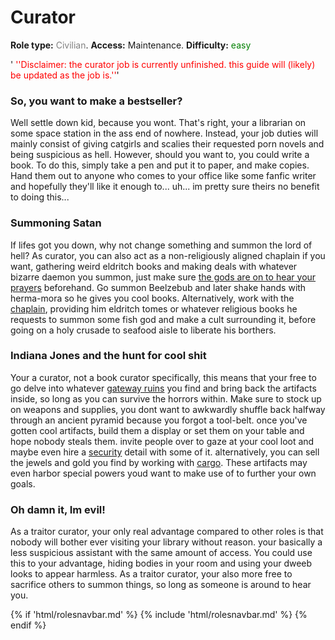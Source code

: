 # Curator
**Role type:** <font color= "#808080">Civilian</font>. **Access:** Maintenance. **Difficulty:** <font color="Green">easy</font>

'<font color="red"> ''Disclaimer: the curator job is currently unfinished. this guide will (likely) be updated as the job is.''</font>'


### So, you want to make a bestseller?

Well settle down kid, because you wont. That's right, your a librarian on some space station in the ass end of nowhere. Instead, your job duties will mainly consist of giving catgirls and scalies their requested porn novels and being suspicious as hell. However, should you want to, you could write a book. To do this, simply take a pen and put it to paper, and make copies. Hand them out to anyone who comes to your office like some fanfic writer and hopefully they'll like it enough to... uh... im pretty sure theirs no benefit to doing this...



### Summoning Satan

If lifes got you down, why not change something and summon the lord of hell? As curator, you can also act as a non-religiously aligned chaplain if you want, gathering weird eldritch books and making deals with whatever bizarre daemon you summon, just make sure [the gods are on to hear your prayers](So-close-to-impossible-that-it-might-as-well-not-even-exist.md) beforehand. Go summon Beelzebub and later shake hands with herma-mora so he gives you cool books. Alternatively, work with the [chaplain](Chaplain.md), providing him eldritch tomes or whatever religious books he requests to summon some fish god and make a cult surrounding it, before going on a holy crusade to seafood aisle to liberate his borthers.



### Indiana Jones and the hunt for cool shit

Your a curator, not a book curator specifically, this means that your free to go delve into whatever [gateway ruins](Gateway-maps.md) you find and bring back the artifacts inside, so long as you can survive the horrors within. Make sure to stock up on weapons and supplies, you dont want to awkwardly shuffle back halfway through an ancient pyramid because you forgot a tool-belt. once you've gotten cool artifacts, build them a display or set them on your table and hope nobody steals them. invite people over to gaze at your cool loot and maybe even hire a [security](Security.md) detail with some of it. alternatively, you can sell the jewels and gold you find by working with [cargo](Cargo-Technician.md). These artifacts may even harbor special powers youd want to make use of to further your own goals.



### Oh damn it, Im evil!

As a traitor curator, your only real advantage compared to other roles is that nobody will bother ever visiting your library without reason. your basically a less suspicious assistant with the same amount of access. You could use this to your advantage, hiding bodies in your room and using your dweeb looks to appear harmless. As a traitor curator, your also more free to sacrifice others to summon things, so long as someone is around to hear you.

{% if 'html/rolesnavbar.md' %}
    {% include 'html/rolesnavbar.md' %}
{% endif %}
